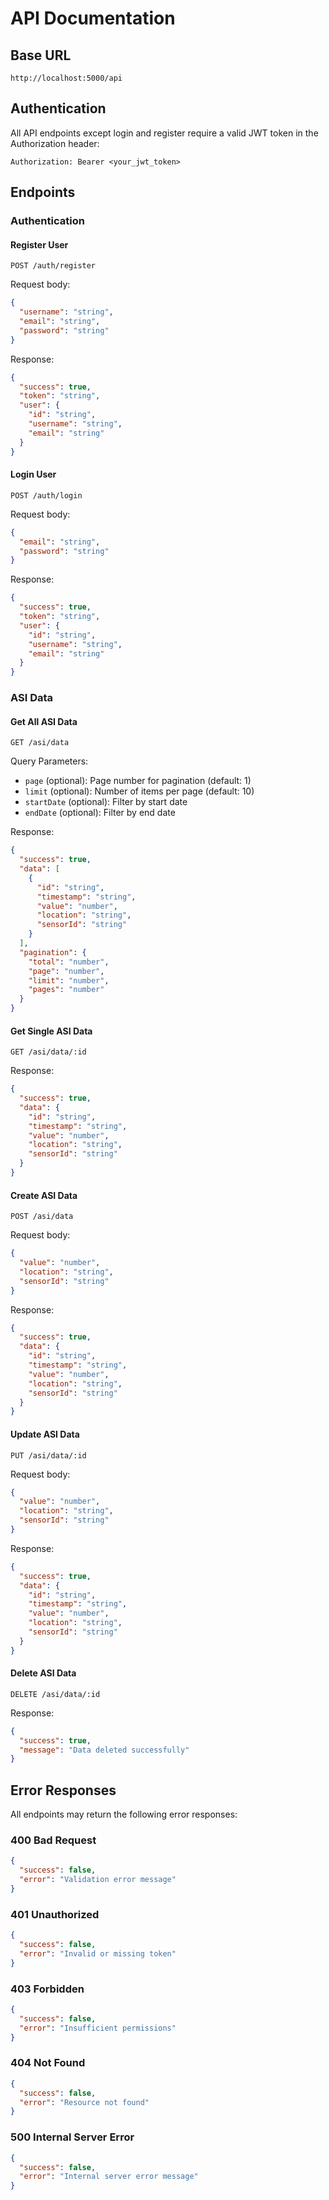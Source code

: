 # API Documentation

## Base URL
```
http://localhost:5000/api
```

## Authentication

All API endpoints except login and register require a valid JWT token in the Authorization header:
```
Authorization: Bearer <your_jwt_token>
```

## Endpoints

### Authentication

#### Register User
```http
POST /auth/register
```

Request body:
```json
{
  "username": "string",
  "email": "string",
  "password": "string"
}
```

Response:
```json
{
  "success": true,
  "token": "string",
  "user": {
    "id": "string",
    "username": "string",
    "email": "string"
  }
}
```

#### Login User
```http
POST /auth/login
```

Request body:
```json
{
  "email": "string",
  "password": "string"
}
```

Response:
```json
{
  "success": true,
  "token": "string",
  "user": {
    "id": "string",
    "username": "string",
    "email": "string"
  }
}
```

### ASI Data

#### Get All ASI Data
```http
GET /asi/data
```

Query Parameters:
- `page` (optional): Page number for pagination (default: 1)
- `limit` (optional): Number of items per page (default: 10)
- `startDate` (optional): Filter by start date
- `endDate` (optional): Filter by end date

Response:
```json
{
  "success": true,
  "data": [
    {
      "id": "string",
      "timestamp": "string",
      "value": "number",
      "location": "string",
      "sensorId": "string"
    }
  ],
  "pagination": {
    "total": "number",
    "page": "number",
    "limit": "number",
    "pages": "number"
  }
}
```

#### Get Single ASI Data
```http
GET /asi/data/:id
```

Response:
```json
{
  "success": true,
  "data": {
    "id": "string",
    "timestamp": "string",
    "value": "number",
    "location": "string",
    "sensorId": "string"
  }
}
```

#### Create ASI Data
```http
POST /asi/data
```

Request body:
```json
{
  "value": "number",
  "location": "string",
  "sensorId": "string"
}
```

Response:
```json
{
  "success": true,
  "data": {
    "id": "string",
    "timestamp": "string",
    "value": "number",
    "location": "string",
    "sensorId": "string"
  }
}
```

#### Update ASI Data
```http
PUT /asi/data/:id
```

Request body:
```json
{
  "value": "number",
  "location": "string",
  "sensorId": "string"
}
```

Response:
```json
{
  "success": true,
  "data": {
    "id": "string",
    "timestamp": "string",
    "value": "number",
    "location": "string",
    "sensorId": "string"
  }
}
```

#### Delete ASI Data
```http
DELETE /asi/data/:id
```

Response:
```json
{
  "success": true,
  "message": "Data deleted successfully"
}
```

## Error Responses

All endpoints may return the following error responses:

### 400 Bad Request
```json
{
  "success": false,
  "error": "Validation error message"
}
```

### 401 Unauthorized
```json
{
  "success": false,
  "error": "Invalid or missing token"
}
```

### 403 Forbidden
```json
{
  "success": false,
  "error": "Insufficient permissions"
}
```

### 404 Not Found
```json
{
  "success": false,
  "error": "Resource not found"
}
```

### 500 Internal Server Error
```json
{
  "success": false,
  "error": "Internal server error message"
}
``` 